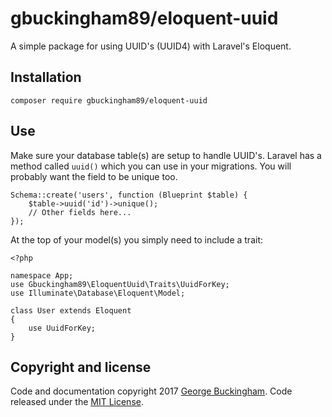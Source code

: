 # gbuckingham89/eloquent-uuid

A simple package for using UUID's (UUID4) with Laravel's Eloquent.

## Installation

	composer require gbuckingham89/eloquent-uuid
	
## Use

Make sure your database table(s) are setup to handle UUID's. Laravel has a  method called `uuid()` which you can use in your migrations. You will probably want the field to be unique too.
       
    Schema::create('users', function (Blueprint $table) {
        $table->uuid('id')->unique();
        // Other fields here...
    });

At the top of your model(s) you simply need to include a trait:
    
    <?php
    
    namespace App;
    use Gbuckingham89\EloquentUuid\Traits\UuidForKey;
    use Illuminate\Database\Eloquent\Model;
    
    class User extends Eloquent
    {
        use UuidForKey;
    }

## Copyright and license

Code and documentation copyright 2017 [George Buckingham](https://www.georgebuckingham.com). Code released under the [MIT License](https://github.com/gbuckingham89/eloquent-uuid/blob/master/LICENSE).